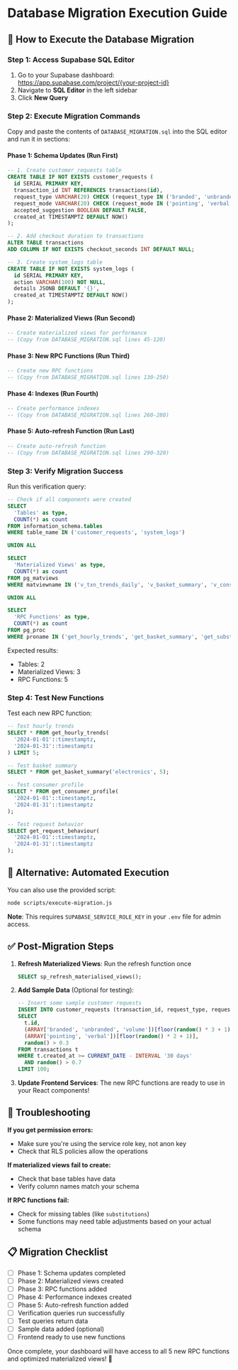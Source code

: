# Database Migration Execution Guide

## 🚀 How to Execute the Database Migration

### Step 1: Access Supabase SQL Editor

1. Go to your Supabase dashboard: https://app.supabase.com/project/{your-project-id}
2. Navigate to **SQL Editor** in the left sidebar
3. Click **New Query**

### Step 2: Execute Migration Commands

Copy and paste the contents of `DATABASE_MIGRATION.sql` into the SQL editor and run it in sections:

#### Phase 1: Schema Updates (Run First)
```sql
-- 1. Create customer_requests table
CREATE TABLE IF NOT EXISTS customer_requests (
  id SERIAL PRIMARY KEY,
  transaction_id INT REFERENCES transactions(id),
  request_type VARCHAR(20) CHECK (request_type IN ('branded', 'unbranded', 'volume')),
  request_mode VARCHAR(20) CHECK (request_mode IN ('pointing', 'verbal')),
  accepted_suggestion BOOLEAN DEFAULT FALSE,
  created_at TIMESTAMPTZ DEFAULT NOW()
);

-- 2. Add checkout duration to transactions
ALTER TABLE transactions 
ADD COLUMN IF NOT EXISTS checkout_seconds INT DEFAULT NULL;

-- 3. Create system_logs table
CREATE TABLE IF NOT EXISTS system_logs (
  id SERIAL PRIMARY KEY,
  action VARCHAR(100) NOT NULL,
  details JSONB DEFAULT '{}',
  created_at TIMESTAMPTZ DEFAULT NOW()
);
```

#### Phase 2: Materialized Views (Run Second)
```sql
-- Create materialized views for performance
-- (Copy from DATABASE_MIGRATION.sql lines 45-120)
```

#### Phase 3: New RPC Functions (Run Third)
```sql
-- Create new RPC functions
-- (Copy from DATABASE_MIGRATION.sql lines 130-250)
```

#### Phase 4: Indexes (Run Fourth)
```sql
-- Create performance indexes
-- (Copy from DATABASE_MIGRATION.sql lines 260-280)
```

#### Phase 5: Auto-refresh Function (Run Last)
```sql
-- Create auto-refresh function
-- (Copy from DATABASE_MIGRATION.sql lines 290-320)
```

### Step 3: Verify Migration Success

Run this verification query:
```sql
-- Check if all components were created
SELECT 
  'Tables' as type, 
  COUNT(*) as count 
FROM information_schema.tables 
WHERE table_name IN ('customer_requests', 'system_logs')

UNION ALL

SELECT 
  'Materialized Views' as type, 
  COUNT(*) as count 
FROM pg_matviews 
WHERE matviewname IN ('v_txn_trends_daily', 'v_basket_summary', 'v_consumer_profile')

UNION ALL

SELECT 
  'RPC Functions' as type, 
  COUNT(*) as count 
FROM pg_proc 
WHERE proname IN ('get_hourly_trends', 'get_basket_summary', 'get_substitution_flow', 'get_request_behaviour', 'get_consumer_profile');
```

Expected results:
- Tables: 2
- Materialized Views: 3  
- RPC Functions: 5

### Step 4: Test New Functions

Test each new RPC function:

```sql
-- Test hourly trends
SELECT * FROM get_hourly_trends(
  '2024-01-01'::timestamptz, 
  '2024-01-31'::timestamptz
) LIMIT 5;

-- Test basket summary
SELECT * FROM get_basket_summary('electronics', 5);

-- Test consumer profile
SELECT * FROM get_consumer_profile(
  '2024-01-01'::timestamptz, 
  '2024-01-31'::timestamptz
);

-- Test request behavior
SELECT get_request_behaviour(
  '2024-01-01'::timestamptz, 
  '2024-01-31'::timestamptz
);
```

## 🔧 Alternative: Automated Execution

You can also use the provided script:

```bash
node scripts/execute-migration.js
```

**Note**: This requires `SUPABASE_SERVICE_ROLE_KEY` in your `.env` file for admin access.

## ✅ Post-Migration Steps

1. **Refresh Materialized Views**: Run the refresh function once
   ```sql
   SELECT sp_refresh_materialised_views();
   ```

2. **Add Sample Data** (Optional for testing):
   ```sql
   -- Insert some sample customer requests
   INSERT INTO customer_requests (transaction_id, request_type, request_mode, accepted_suggestion)
   SELECT 
     t.id,
     (ARRAY['branded', 'unbranded', 'volume'])[floor(random() * 3 + 1)],
     (ARRAY['pointing', 'verbal'])[floor(random() * 2 + 1)],
     random() > 0.3
   FROM transactions t
   WHERE t.created_at >= CURRENT_DATE - INTERVAL '30 days'
     AND random() > 0.7
   LIMIT 100;
   ```

3. **Update Frontend Services**: The new RPC functions are ready to use in your React components!

## 🚨 Troubleshooting

**If you get permission errors:**
- Make sure you're using the service role key, not anon key
- Check that RLS policies allow the operations

**If materialized views fail to create:**
- Check that base tables have data
- Verify column names match your schema

**If RPC functions fail:**
- Check for missing tables (like `substitutions`)
- Some functions may need table adjustments based on your actual schema

## 📋 Migration Checklist

- [ ] Phase 1: Schema updates completed
- [ ] Phase 2: Materialized views created  
- [ ] Phase 3: RPC functions added
- [ ] Phase 4: Performance indexes created
- [ ] Phase 5: Auto-refresh function added
- [ ] Verification queries run successfully
- [ ] Test queries return data
- [ ] Sample data added (optional)
- [ ] Frontend ready to use new functions

Once complete, your dashboard will have access to all 5 new RPC functions and optimized materialized views! 🎉